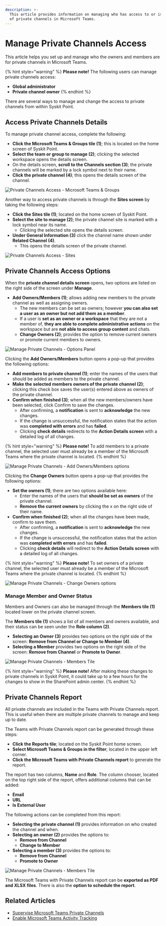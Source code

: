 ```yaml
---
description: >-
  This article provides information on managing who has access to or is an owner
  of private channels in Microsoft Teams.
---
```


# Manage Private Channels Access

This article helps you set up and manage who the owners and members are for private channels in Microsoft Teams.

{% hint style="warning" %}
**Please note!**   The following users can manage private channels access:

* **Global administrator**
* **Private channel owner**
{% endhint %}

There are several ways to manage and change the access to private channels from within Syskit Point.

## Access Private Channels Details

To manage private channel access, complete the following:

* **Click the Microsoft Teams & Groups tile (1)**; this is located on the home screen of Syskit Point.
* **Select the team or group to manage (2)**; clicking the selected workspace opens the details screen.
* On the details screen, **scroll to the Channels section (3)**; the private channels will be marked by a lock symbol next to their name.
* **Click the private channel (4)**; this opens the details screen of the channel.

![Private Channels Access - Microsoft Teams & Groups](../.gitbook/assets/manage-private-channels-teams-and-groups-access.png)

Another way to access private channels is through the **Sites screen** by taking the following steps:

* **Click the Sites tile (1)**; located on the home screen of Syskit Point.
* **Select the site to manage (2)**; the private channel site is marked with a lock symbol near its name.
  * Clicking the selected site opens the details screen.
* **Under General Information (3)** click the channel name shown under **Related Channel (4)**.
  * This opens the details screen of the private channel.

![Private Channels Access - Sites](../.gitbook/assets/manage-private-channels-sites-access.png)

## Private Channels Access Options

When the **private channel details screen** opens, two options are listed on the right side of the screen under **Manage**.

* **Add Owners/Members (1)**; allows adding new members to the private channel as well as assigning owners.
  * The new members can be set as owners; however **you can also set a user as an owner but not add them as a member**.
  * If a user is **set as an owner or a workspace** that they are not a member of, **they are able to complete administrative actions** on the workspace but are **not able to access group content** and chats.
  * **Change Owners (2)**; provides the option to remove current owners or promote current members to owners.

![Manage Private Channels - Options Panel](../.gitbook/assets/manage-private-channels-options-side.png)

Clicking the **Add Owners/Members** button opens a pop-up that provides the following options:

* **Add members to private channel (1)**; enter the names of the users that should be added as members to the private channel.
* **Make the selected members owners of the private channel (2)**; clicking this check box saves the user(s) entered above as owners of the private channel.
* **Confirm when finished (3)**; when all the new members/owners have been selected, click Confirm to save the changes.
  * After confirming, a **notification** is sent to **acknowledge** the new changes.
  * If the change is unsuccessful, the notification states that the action was **completed with errors** and has **failed**.
  * Clicking **check details** redirects to the **Action Details screen** with a detailed log of all changes.

{% hint style="warning" %}
**Please note!**   To add members to a private channel, the selected user must already be a member of the Microsoft Teams where the private channel is located.
{% endhint %}

![Manage Private Channels - Add Owners/Members options](../.gitbook/assets/manage-private-channels-add-owners-members.png)

Clicking the **Change Owners** button opens a pop-up that provides the following options:

* **Set the owners (1)**; there are two options available here:
  * Enter the names of the users that **should be set as owners** of the private channel.
  * **Remove the current owners** by clicking the x on the right side of their name.
* **Confirm when finished (2)**; when all the changes have been made, confirm to save them.
  * After confirming, a **notification** is sent to **acknowledge** the new changes.
  * If the change is unsuccessful, the notification states that the action was **completed with errors** and has **failed**.
  * Clicking **check details** will redirect to the **Action Details screen** with a detailed log of all changes.

&#x20;

{% hint style="warning" %}
**Please note!**   To set owners of a private channel, the selected user must already be a member of the Microsoft Teams where the private channel is located.
{% endhint %}

![Manage Private Channels - Change Owners options](../.gitbook/assets/manage-private-channels-change-owners.png)

### Manage Member and Owner Status

Members and Owners can also be managed through the **Members tile (1)** located lower on the private channel screen.

The **Members tile (1)** shows a list of all members and owners available, and their status can be seen under the **Role column (2)**.

* **Selecting an Owner (3)** provides two options on the right side of the screen: **Remove from Channel or Change to Member (4)**.
* **Selecting a Member** provides two options on the right side of the screen: **Remove from Channel** or **Promote to Owner**.

![Manage Private Channels - Members Tile](../.gitbook/assets/manage-private-channels-members-tile.png)

&#x20;

{% hint style="warning" %}
**Please note!**   After making these changes to private channels in Syskit Point, it could take up to a few hours for the changes to show in the SharePoint admin center.
{% endhint %}

## Private Channels Report

All private channels are included in the Teams with Private Channels report. This is useful when there are multiple private channels to manage and keep up to date.

The Teams with Private Channels report can be generated through these steps:

* **Click the Reports tile**; located on the Syskit Point home screen.
* **Select Microsoft Teams & Groups in the filter**; located in the upper left corner.
* **Click the Microsoft Teams with Private Channels report** to generate the report.

The report has two columns, **Name** and **Role**. The column chooser, located on the top right side of the report, offers additional columns that can be added:

* **Email**
* **URL**
* **Is External User**

The following actions can be completed from this report:

* **Selecting the private channel (1)** provides information on who created the channel and when.
* **Selecting an owner (2)** provides the options to:
  * **Remove from Channel**
  * **Change to Member**
* **Selecting a member (3)** provides the options to:
  * **Remove from Channel**
  * **Promote to Owner**

![Manage Private Channels - Members Tile](../.gitbook/assets/manage-private-channels-report.png)

The Microsoft Teams with Private Channels report can be **exported as PDF and XLSX files**. There is also the **option to schedule the report**.

## Related Articles

* [Supervise Microsoft Teams Private Channels](supervise-microsoft-teams-private-channels.md)
* [Enable Microsoft Teams Activity Tracking](../setup/configuration/configure/additional/microsoft-teams-activity.md)
